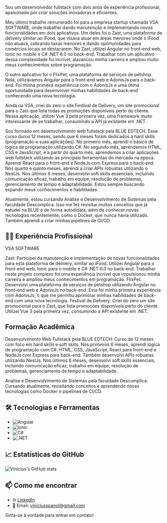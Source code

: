 Sou um desenvolvedor fullstack com dois anos de experiência profissional, apaixonado por criar soluções inovadoras e eficientes.

Meu último trabalho remunerado foi para a empresa startup chamada VSA SOFTWARE, onde trabalhei dando manutenção e implementando novas funcionalidades em dois aplicativos. Um deles foi o Zast, uma plataforma de delivery similar ao iFood, que visava atuar em áreas menores onde o iFood não atuava, cobrando taxas menores e dando oportunidades para comércios locais se destacarem. No Zast, utilizei Angular no front-end web, Ionic no mobile e C# .NET 6.0 no back-end. Trabalhar com um aplicativo dessa complexidade foi incrível, alavancou minha carreira e ampliou muito meus conhecimentos sobre programação.

O outro aplicativo foi o FlixPet, uma plataforma de serviços de petshop. Nela, utilizávamos Angular para o front-end web e AdonisJs para o back-end. Foi minha primeira experiência com o AdonisJs e uma ótima oportunidade para desenvolver minhas habilidades de back-end conhecendo uma nova tecnologia.

Ainda na VSA, criei do zero o site Festival de Delivery, um site promocional para o Zast que lista todas as promoções disponíveis perto do cliente. Nessa aplicação, utilizei Vue 3 pela primeira vez, uma framework muito interessante de se trabalhar, consumindo a API já existente em .NET.

Sou formado em desenvolvimento web fullstack pela BLUE EDTECH. Esse curso durou 12 meses, sendo que 6 meses foram dedicados a hard skills (programação e suas aplicações). No primeiro mês, aprendi o básico de lógica de programação utilizando C#. No segundo mês, aprendemos HTML, CSS e JavaScript, e a partir do quarto mês, aprendemos a criar aplicações web fullstack utilizando as principais ferramentas do mercado na época. Aprendi React para o front-end e NodeJs com Express para o back-end. Nos quarto e quinto meses, aprendi a criar APIs robustas utilizando o NestJs. Nos últimos 6 meses, desenvolvi soft skills essenciais, incluindo comunicação eficaz, trabalho em equipe, resolução de problemas, gerenciamento de tempo e adaptabilidade. Estou sempre buscando expandir meus conhecimentos e habilidades.

Atualmente, estou cursando Análise e Desenvolvimento de Sistemas pela faculdade Descomplica. Isso me fez revisitar muitos conceitos que já estudei na BLUE e de forma autodidata, além de conhecer novas tecnologias recentemente, como o Docker, que nunca havia utilizado. Também aprendi a criar minhas pipelines de CI/CD.

## 👨‍🏭 Experiência Profissional
VSA SOFTWARE

Zast: Participei da manutenção e implementação de novas funcionalidades para esta plataforma de delivery, similar ao iFood. Utilizei Angular para o front-end web, Ionic para o mobile e C# .NET 6.0 no back-end. Trabalhar neste projeto complexo foi uma experiência incrível que impulsionou minha carreira e ampliou meus conhecimentos em programação.
FlixPet: Desenvolvi uma plataforma de serviços de petshop utilizando Angular no front-end web e AdonisJs no back-end. Esta foi minha primeira experiência com AdonisJs, o que me permitiu aprimorar minhas habilidades de back-end com uma nova tecnologia.
Festival de Delivery: Criei do zero um site promocional para o Zast, que lista promoções disponíveis perto do cliente. Utilizei Vue 3 pela primeira vez, consumindo a API existente em .NET.

## Formação Acadêmica
Desenvolvimento Web Fullstack pela BLUE EDTECH: Curso de 12 meses com foco em hard skills e soft skills. Nos primeiros 6 meses, aprendi lógica de programação com C#, HTML, CSS, JavaScript, React para front-end e NodeJs com Express para back-end. Também desenvolvi APIs robustas utilizando NestJs. Nos últimos 6 meses, desenvolvi soft skills essenciais, incluindo comunicação eficaz, trabalho em equipe, resolução de problemas, gerenciamento de tempo e adaptabilidade.

Análise e Desenvolvimento de Sistemas pela faculdade Descomplica: Cursando atualmente, revisitando conceitos e aprendendo novas tecnologias como Docker e pipelines de CI/CD.

## 🛠️ Tecnologias e Ferramentas
- ![Angular](https://img.shields.io/badge/-Angular-DD0031?style=flat&logo=angular&logoColor=white)
- ![Ionic](https://img.shields.io/badge/-Ionic-3880FF?style=flat&logo=ionic&logoColor=white)
- ![C#](https://img.shields.io/badge/-C%23-239120?style=flat&logo=c-sharp&logoColor=white)
- ![.NET](https://img.shields.io/badge/-.NET-5C2D91?style=flat&logo=.net&logoColor=white)

## 📈 Estatísticas do GitHub
![Vinicius's GitHub stats](https://github-readme-stats.vercel.app/api?username=spanol&show_icons=true&theme=radical)

## 📫 Como me encontrar
- 🌐 [LinkedIn](https://www.linkedin.com/in/vinicius-spanol/)
- 📧 Email: viniciusspanol@gmail.com

Sinta-se à vontade para entrar em contato!
